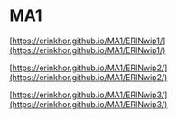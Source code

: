 # MA1

[https://erinkhor.github.io/MA1/ERINwip1/](https://erinkhor.github.io/MA1/ERINwip1/)

[https://erinkhor.github.io/MA1/ERINwip2/](https://erinkhor.github.io/MA1/ERINwip2/)

[https://erinkhor.github.io/MA1/ERINwip3/](https://erinkhor.github.io/MA1/ERINwip3/)
